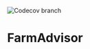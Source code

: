![Codecov branch](https://img.shields.io/codecov/c/github/rutbirhanu/FarmAdvisor/main)

# FarmAdvisor
